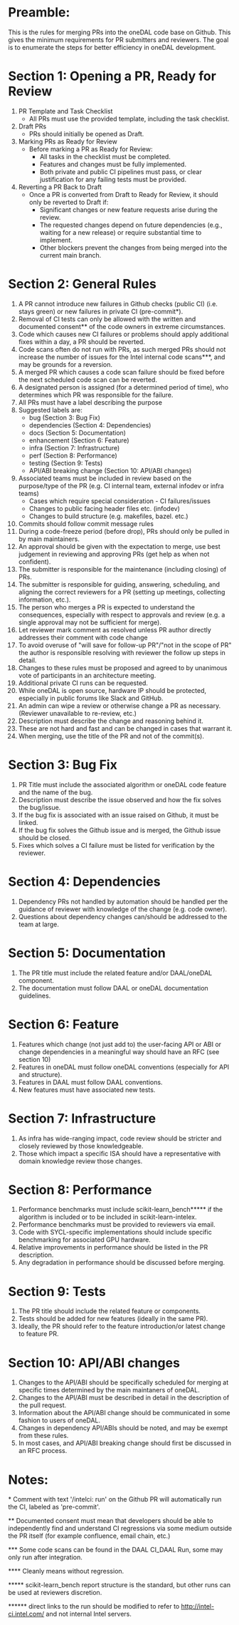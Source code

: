 # Preamble:

This is the rules for merging PRs into the oneDAL code base on Github. This
gives the minimum requirements for PR submitters and reviewers. The goal is
to enumerate the steps for better efficiency in oneDAL development.

# Section 1: Opening a PR, Ready for Review

1. PR Template and Task Checklist
   * All PRs must use the provided template, including the task checklist.
2. Draft PRs
   * PRs should initially be opened as Draft.
3. Marking PRs as Ready for Review
   * Before marking a PR as Ready for Review:
     * All tasks in the checklist must be completed.
     * Features and changes must be fully implemented.
     * Both private and public CI pipelines must pass, or clear justification for any
failing tests must be provided.
4. Reverting a PR Back to Draft
   * Once a PR is converted from Draft to Ready for Review, it should only be
     reverted to Draft if:
     * Significant changes or new feature requests arise during the review.
     * The requested changes depend on future dependencies (e.g., waiting for a new
       release) or require substantial time to implement.
     * Other blockers prevent the changes from being merged into the current main branch.

# Section 2: General Rules

1. A PR cannot introduce new failures in Github checks (public CI) (i.e. stays
green) or new failures in private CI (pre-commit\*).
2. Removal of CI tests can only be allowed with the written and documented
consent\*\* of the code owners in extreme circumstances.
3. Code which causes new CI failures or problems should apply additional
fixes within a day, a PR should be reverted. 
4. Code scans often do not run with PRs, as such merged PRs should not increase
the number of issues for the Intel internal code scans\*\*\*, and may be
grounds for a reversion.
5. A merged PR which causes a code scan failure should be fixed before the next
scheduled code scan can be reverted.
6. A designated person is assigned (for a determined period of time), who
determines which PR was responsible for the failure.
7. All PRs must have a label describing the purpose
8. Suggested labels are:
   * bug (Section 3: Bug Fix)
   * dependencies (Section 4: Dependencies)
   * docs (Section 5: Documentation)
   * enhancement (Section 6: Feature)
   * infra (Section 7: Infrastructure)
   * perf (Section 8: Performance)
   * testing (Section 9: Tests)
   * API/ABI breaking change (Section 10: API/ABI changes)
9. Associated teams must be included in review based on the purpose/type of the
PR (e.g. CI internal team, external infodev or infra teams)
   * Cases which require special consideration - CI failures/issues
   * Changes to public facing header files etc. (infodev)
   * Changes to build structure (e.g. makefiles, bazel. etc.)
10. Commits should follow commit message rules
11. During a code-freeze period (before drop), PRs should only be pulled in by
main maintainers.
12. An approval should be given with the expectation to merge, use best
judgement in reviewing and approving PRs (get help as when not confident).
13. The submitter is responsible for the maintenance (including closing) of
PRs.
14. The submitter is responsible for guiding, answering, scheduling, and
aligning the correct reviewers for a PR (setting up meetings, collecting
information, etc.).
15. The person who merges a PR is expected to understand the consequences,
especially with respect to approvals and review (e.g. a single approval may
not be sufficient for merge).
16. Let reviewer mark comment as resolved unless PR author directly addresses
their comment with code change
17. To avoid overuse of "will save for follow-up PR"/"not in the scope of PR"
the author is responsible resolving with reviewer the follow up steps in
detail.
18. Changes to these rules must be proposed and agreed to by unanimous vote of
participants in an architecture meeting.
19. Additional private CI runs can be requested.
20. While oneDAL is open source, hardware IP should be protected, especially in
public forums like Slack and GitHub.
21. An admin can wipe a review or otherwise change a PR as necessary. (Reviewer
unavailable to re-review, etc.)
22. Description must describe the change and reasoning behind it.
23. These are not hard and fast and can be changed in cases that warrant it.
24. When merging, use the title of the PR and not of the commit(s).

# Section 3: Bug Fix

1. PR Title must include the associated algorithm or oneDAL code feature and
the name of the bug.
2. Description must describe the issue observed and how the fix solves the
bug/issue.
3. If the bug fix is associated with an issue raised on Github, it must be
linked.
4. If the bug fix solves the Github issue and is merged, the Github issue
should be closed.
5. Fixes which solves a CI failure must be listed for verification by the
reviewer.

# Section 4: Dependencies

1. Dependency PRs not handled by automation should be handled per the
guidance of reviewer with knowledge of the change (e.g. code owner).
2. Questions about dependency changes can/should be addressed to the team at
large.

# Section 5: Documentation

1. The PR title must include the related feature and/or DAAL/oneDAL component.
2. The documentation must follow DAAL or oneDAL documentation guidelines.

# Section 6: Feature

1. Features which change (not just add to) the user-facing API or ABI or change
dependencies in a meaningful way should have an RFC (see section 10)
2. Features in oneDAL must follow oneDAL conventions (especially for API and
structure).
3. Features in DAAL must follow DAAL conventions.
4. New features must have associated new tests.

# Section 7: Infrastructure

1. As infra has wide-ranging impact, code review should be stricter and closely
reviewed by those knowledgeable.  
2. Those which impact a specific ISA should have a representative with domain
knowledge review those changes.

# Section 8: Performance

1. Performance benchmarks must include scikit-learn_bench\*\*\*\*\* if
the algorithm is included or to be included in scikit-learn-intelex.
2. Performance benchmarks must be provided to reviewers via email.
3. Code with SYCL-specific implementations should include specific benchmarking
for associated GPU hardware.
4. Relative improvements in performance should be listed in the PR description.
5. Any degradation in performance should be discussed before merging.

# Section 9: Tests

1. The PR title should include the related feature or components.
2. Tests should be added for new features (ideally in the same PR).
3. Ideally, the PR should refer to the feature introduction/or latest change
to feature PR.

# Section 10: API/ABI changes

1. Changes to the API/ABI should be specifically scheduled for merging at
specific times determined by the main maintaners of oneDAL.
2. Changes to the API/ABI must be described in detail in the description of the
pull request.
3. Information about the API/ABI change should be communicated in some fashion
to users of oneDAL.
4. Changes in dependency API/ABIs should be noted, and may be exempt from these
rules.
5. In most cases, and API/ABI breaking change should first be discussed in an
RFC process.

# Notes:

\* Comment with text '/intelci: run' on the Github PR will automatically run
the CI, labeled as 'pre-commit'.

\*\* Documented consent must mean that developers should be able to
independently find and understand CI regressions via some medium outside the PR
itself (for example confluence, email chain, etc.)

\*\*\* Some code scans can be found in the DAAL CI_DAAL Run, some may only run
after integration.

\*\*\*\* Cleanly means without regression.

\*\*\*\*\* scikit-learn_bench report structure is the standard, but other runs
can be used at reviewers discretion.

\*\*\*\*\*\* direct links to the run should be modified to refer to
http://intel-ci.intel.com/ and not internal Intel servers.
